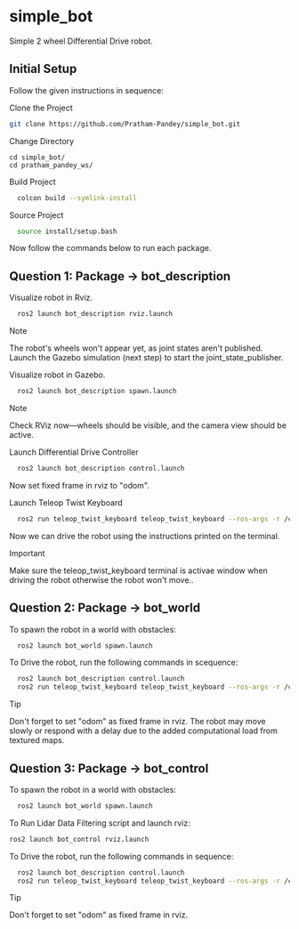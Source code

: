 # simple_bot
Simple 2 wheel Differential Drive robot.


## Initial Setup
Follow the given instructions in sequence:


Clone the Project
```bash
git clone https://github.com/Pratham-Pandey/simple_bot.git
```

Change Directory
```
cd simple_bot/
cd pratham_pandey_ws/
```

Build Project
```bash
  colcon build --symlink-install
```

Source Project
```bash
  source install/setup.bash 
```

Now follow the commands below to run each package.


## Question 1: Package -> bot_description

Visualize robot in Rviz.
```bash
  ros2 launch bot_description rviz.launch
```

> [!NOTE]
> The robot's wheels won't appear yet, as joint states aren't published. Launch the Gazebo simulation (next step) to start the joint_state_publisher.

Visualize robot in Gazebo.
```bash
  ros2 launch bot_description spawn.launch
```
> [!NOTE]
> Check RViz now—wheels should be visible, and the camera view should be active.

Launch Differential Drive Controller
```bash
  ros2 launch bot_description control.launch
```

Now set fixed frame in rviz to "odom".

Launch Teleop Twist Keyboard
```bash
  ros2 run teleop_twist_keyboard teleop_twist_keyboard --ros-args -r /cmd_vel:=/diff_drive_controller/cmd_vel -p stamped:=true
```

Now we can drive the robot using the instructions printed on the terminal. 

> [!IMPORTANT]
> Make sure the teleop_twist_keyboard terminal is activae window when driving the robot otherwise the robot won't move..



## Question 2: Package -> bot_world

To spawn the robot in a world with obstacles:
```bash
  ros2 launch bot_world spawn.launch
```
To Drive the robot, run the following commands in scequence:

```bash
  ros2 launch bot_description control.launch
  ros2 run teleop_twist_keyboard teleop_twist_keyboard --ros-args -r /cmd_vel:=/diff_drive_controller/cmd_vel -p stamped:=true
```

> [!TIP]
> Don't forget to set "odom" as fixed frame in rviz.
> The robot may move slowly or respond with a delay due to the added computational load from textured maps.


## Question 3: Package -> bot_control

To spawn the robot in a world with obstacles:
```bash
  ros2 launch bot_world spawn.launch
```

To Run Lidar Data Filtering script and launch rviz:
```bash
ros2 launch bot_control rviz.launch
```

To Drive the robot, run the following commands in sequence:

```bash
  ros2 launch bot_description control.launch
  ros2 run teleop_twist_keyboard teleop_twist_keyboard --ros-args -r /cmd_vel:=/diff_drive_controller/cmd_vel -p stamped:=true
```

> [!TIP]
> Don't forget to set "odom" as fixed frame in rviz.


